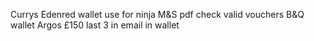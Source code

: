 Currys Edenred wallet use for ninja
M&S pdf check valid vouchers
B&Q wallet 
Argos £150 last 3 in email in wallet 